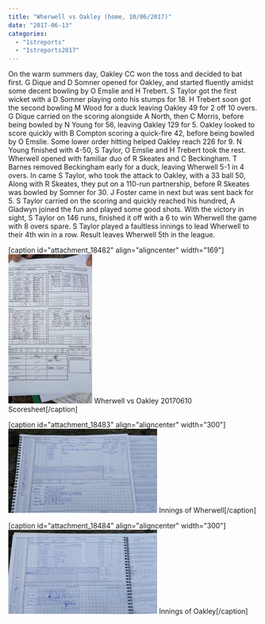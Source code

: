 ```yaml
---
title: "Wherwell vs Oakley (home, 10/06/2017)"
date: "2017-06-13"
categories: 
  - "1streports"
  - "1streports2017"
---
```


On the warm summers day, Oakley CC won the toss and decided to bat first. G Dique and D Somner opened for Oakley, and started fluently amidst some decent bowling by O Emslie and H Trebert. S Taylor got the first wicket with a D Somner playing onto his stumps for 18. H Trebert soon got the second bowling M Wood for a duck leaving Oakley 49 for 2 off 10 overs. G Dique carried on the scoring alongside A North, then C Morris, before being bowled by N Young for 56, leaving Oakley 129 for 5. Oakley looked to score quickly with B Compton scoring a quick-fire 42, before being bowled by O Emslie. Some lower order hitting helped Oakley reach 226 for 9. N Young finished with 4-50, S Taylor, O Emslie and H Trebert took the rest. Wherwell opened with familiar duo of R Skeates and C Beckingham. T Barnes removed Beckingham early for a duck, leaving Wherwell 5-1 in 4 overs. In came S Taylor, who took the attack to Oakley, with a 33 ball 50, Along with R Skeates, they put on a 110-run partnership, before R Skeates was bowled by Somner for 30. J Foster came in next but was sent back for 5. S Taylor carried on the scoring and quickly reached his hundred, A Gladwyn joined the fun and played some good shots. With the victory in sight, S Taylor on 146 runs, finished it off with a 6 to win Wherwell the game with 8 overs spare. S Taylor played a faultless innings to lead Wherwell to their 4th win in a row. Result leaves Wherwell 5th in the league.

\[caption id="attachment\_18482" align="aligncenter" width="169"\][![](images/WhatsApp-Image-2017-06-10-at-19.45.19-169x300.jpeg)](https://www.wherwellcc.co.uk/wp-content/uploads/2017/06/WhatsApp-Image-2017-06-10-at-19.45.19.jpeg) Wherwell vs Oakley 20170610 Scoresheet\[/caption\]

\[caption id="attachment\_18483" align="aligncenter" width="300"\][![](images/WhatsApp-Image-2017-06-10-at-19.20.28-e1497340611896-300x169.jpeg)](https://www.wherwellcc.co.uk/wp-content/uploads/2017/06/WhatsApp-Image-2017-06-10-at-19.20.28-e1497340611896.jpeg) Innings of Wherwell\[/caption\]

\[caption id="attachment\_18484" align="aligncenter" width="300"\][![](images/WhatsApp-Image-2017-06-10-at-19.20.20-e1497340619377-300x169.jpeg)](https://www.wherwellcc.co.uk/wp-content/uploads/2017/06/WhatsApp-Image-2017-06-10-at-19.20.20-e1497340619377.jpeg) Innings of Oakley\[/caption\]
